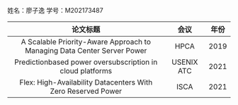 姓名：廖子逸
学号：M202173487

|论文标题|会议|年份|
|:---:|:---:|:---:|
|A Scalable Priority-Aware Approach to Managing Data Center Server Power|HPCA|2019|
|Predictionbased power oversubscription in cloud platforms|USENIX ATC|2021|
|Flex: High-Availability Datacenters With Zero Reserved Power|ISCA|2021|